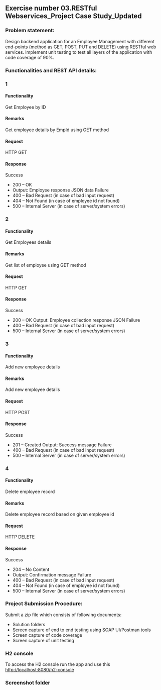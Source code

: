 ## Exercise number 03.RESTful Webservices_Project Case Study_Updated

### Problem statement: 
Design backend application for an Employee Management with different end-points (method as GET, POST, PUT and DELETE) using RESTful web services.
Implement unit testing to test all layers of the application with code coverage of 90%.
### Functionalities and REST API details:

### 1
#### Functionality
Get Employee by ID
#### Remarks
Get employee details by EmpId using GET method
#### Request
HTTP GET
#### Response
Success 
*	200 – OK
*	Output: Employee response JSON data
Failure
*	400 – Bad Request (in case of bad input request)
*	404 – Not Found (in case of employee id not found)
*	500 – Internal Server (in case of server/system errors)

### 2
#### Functionality
Get Employees details
#### Remarks
Get list of employee using GET method
#### Request
HTTP GET
#### Response
Success 
*	200 – OK
Output: Employee collection response JSON 
Failure
*	400 – Bad Request (in case of bad input request)
*	500 – Internal Server (in case of server/system errors)

### 3
#### Functionality
Add new employee details
#### Remarks
Add new employee details
#### Request
HTTP POST
#### Response
Success 
*	201 – Created
Output: Success message
Failure
*	400 – Bad Request (in case of bad input request)
*	500 – Internal Server (in case of server/system errors)

### 4
#### Functionality
Delete employee record
#### Remarks
Delete employee record based on given employee id
#### Request
HTTP DELETE
#### Response
Success 
*	204 – No Content
*	Output: Confirmation message
Failure
*	400 – Bad Request (in case of bad input request)
*	404 – Not Found (in case of employee id not found)
*	500 – Internal Server (in case of server/system errors)

### Project Submission Procedure:
Submit a zip file which consists of following documents:
*	Solution folders
*	Screen capture of end to end testing using SOAP UI/Postman tools
*	Screen capture of code coverage 
*	Screen capture of unit testing

### H2 console
To access the H2 console run the app and
use this [http://localhost:8080/h2-console](link)

### Screenshot folder






